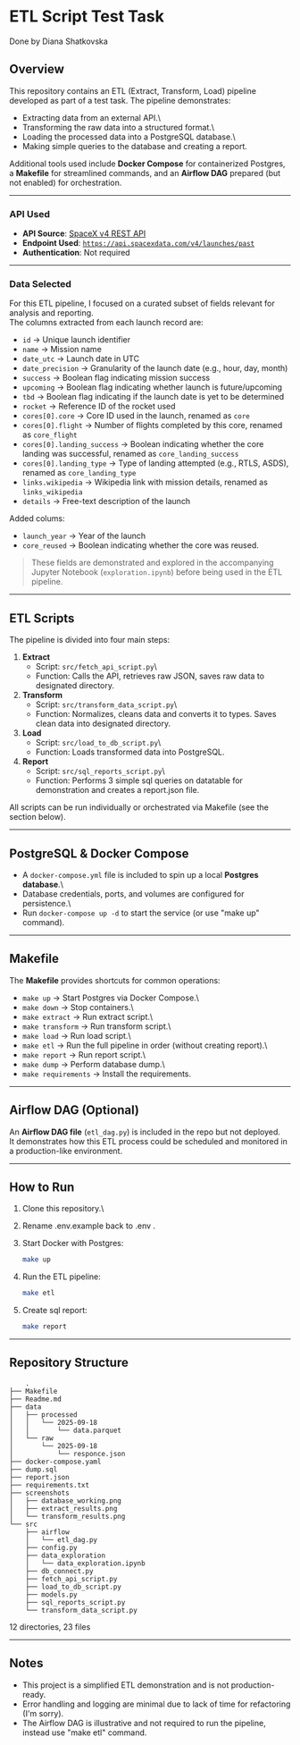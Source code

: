 # ETL Script Test Task

Done by Diana Shatkovska

## Overview

This repository contains an ETL (Extract, Transform, Load) pipeline
developed as part of a test task.
The pipeline demonstrates: 
- Extracting data from an external API.\
- Transforming the raw data into a structured format.\
- Loading the processed data into a PostgreSQL database.\
- Making simple queries to the database and creating a report.

Additional tools used include **Docker Compose** for containerized
Postgres, a **Makefile** for streamlined commands, and an **Airflow
DAG** prepared (but not enabled) for orchestration.

------------------------------------------------------------------------

### API Used

- **API Source**: [SpaceX v4 REST API](https://github.com/r-spacex/SpaceX-API/tree/master/docs/launches/v4)  
- **Endpoint Used**: [`https://api.spacexdata.com/v4/launches/past`](https://api.spacexdata.com/v4/launches/past)  
- **Authentication**: Not required  

------------------------------------------------------------------------

### Data Selected
For this ETL pipeline, I focused on a curated subset of fields relevant for analysis and reporting.  
The columns extracted from each launch record are:

- `id` → Unique launch identifier  
- `name` → Mission name  
- `date_utc` → Launch date in UTC  
- `date_precision` → Granularity of the launch date (e.g., hour, day, month)  
- `success` → Boolean flag indicating mission success  
- `upcoming` → Boolean flag indicating whether launch is future/upcoming  
- `tbd` → Boolean flag indicating if the launch date is yet to be determined  
- `rocket` → Reference ID of the rocket used  
- `cores[0].core` → Core ID used in the launch, renamed as `core`
- `cores[0].flight` → Number of flights completed by this core, renamed as `core_flight`
- `cores[0].landing_success` → Boolean indicating whether the core landing was successful, renamed as `core_landing_success`
- `cores[0].landing_type` → Type of landing attempted (e.g., RTLS, ASDS), renamed as `core_landing_type`
- `links.wikipedia` → Wikipedia link with mission details, renamed as `links_wikipedia`
- `details` → Free-text description of the launch 

Added colums:
- `launch_year` → Year of the launch
- `core_reused` → Boolean indicating whether the core was reused.

> These fields are demonstrated and explored in the accompanying Jupyter Notebook (`exploration.ipynb`) before being used in the ETL pipeline.

------------------------------------------------------------------------

## ETL Scripts

The pipeline is divided into four main steps:

1.  **Extract**
    -   Script: `src/fetch_api_script.py`\
    -   Function: Calls the API, retrieves raw JSON, saves raw data to designated directory.
2.  **Transform**
    -   Script: `src/transform_data_script.py`\
    -   Function: Normalizes, cleans data and converts it to types. Saves clean data into designated directory.
3.  **Load**
    -   Script: `src/load_to_db_script.py`\
    -   Function: Loads transformed data into PostgreSQL.
3.  **Report**
    -   Script: `src/sql_reports_script.py`\
    -   Function: Performs 3 simple sql queries on datatable for demonstration and creates a report.json file.

All scripts can be run individually or orchestrated via Makefile (see the section below).

------------------------------------------------------------------------

## PostgreSQL & Docker Compose

-   A `docker-compose.yml` file is included to spin up a local
    **Postgres database**.\
-   Database credentials, ports, and volumes are configured for
    persistence.\
-   Run `docker-compose up -d` to start the service (or use "make up" command).

------------------------------------------------------------------------

## Makefile

The **Makefile** provides shortcuts for common operations: 
- `make up` → Start Postgres via Docker Compose.\
- `make down` → Stop containers.\
- `make extract` → Run extract script.\
- `make transform` → Run transform script.\
- `make load` → Run load script.\
- `make etl` → Run the full pipeline in order (without creating report).\
- `make report` → Run report script.\
- `make dump` → Perform database dump.\
- `make requirements` → Install the requirements.

------------------------------------------------------------------------

## Airflow DAG (Optional)

An **Airflow DAG file** (`etl_dag.py`) is included in the repo but not
deployed.\
It demonstrates how this ETL process could be scheduled and monitored in
a production-like environment.

------------------------------------------------------------------------

## How to Run

1.  Clone this repository.\

2.  Rename .env.example back to .env .

3.  Start Docker with Postgres:

    ``` bash
    make up
    ```

4.  Run the ETL pipeline:

    ``` bash
    make etl
    ```

5.  Create sql report:

    ``` bash
    make report
    ```

------------------------------------------------------------------------

## Repository Structure

        .
    ├── Makefile
    ├── Readme.md
    ├── data
    │   ├── processed
    │   │   └── 2025-09-18
    │   │       └── data.parquet
    │   └── raw
    │       └── 2025-09-18
    │           └── responce.json
    ├── docker-compose.yaml
    ├── dump.sql
    ├── report.json
    ├── requirements.txt
    ├── screenshots
    │   ├── database_working.png
    │   ├── extract_results.png
    │   └── transform_results.png
    └── src
        ├── airflow
        │   └── etl_dag.py
        ├── config.py
        ├── data_exploration
        │   └── data_exploration.ipynb
        ├── db_connect.py
        ├── fetch_api_script.py
        ├── load_to_db_script.py
        ├── models.py
        ├── sql_reports_script.py
        └── transform_data_script.py

12 directories, 23 files

------------------------------------------------------------------------

## Notes

-   This project is a simplified ETL demonstration and is not
    production-ready.
-   Error handling and logging are minimal due to lack of time for refactoring (I'm sorry).
-   The Airflow DAG is illustrative and not required to run the
    pipeline, instead use "make etl" command.
